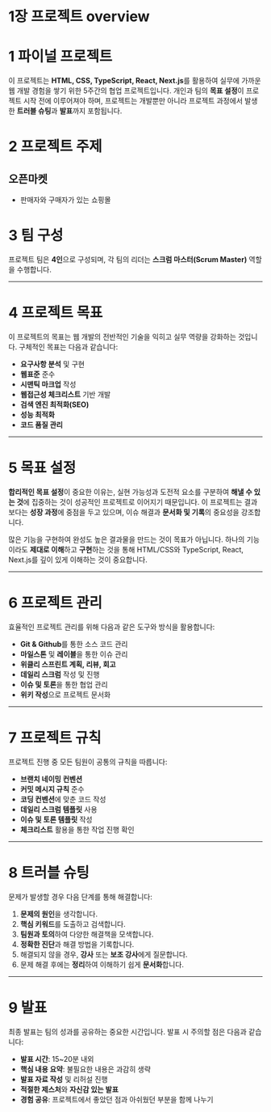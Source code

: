 # 1장 프로젝트 overview

# 1 파이널 프로젝트

이 프로젝트는 **HTML, CSS, TypeScript, React, Next.js**를 활용하여 실무에 가까운 웹 개발 경험을 쌓기 위한 5주간의 협업 프로젝트입니다. 개인과 팀의 **목표 설정**이 프로젝트 시작 전에 이루어져야 하며, 프로젝트는 개발뿐만 아니라 프로젝트 과정에서 발생한 **트러블 슈팅**과 **발표**까지 포함됩니다.

# 2 프로젝트 주제

## 오픈마켓
* 판매자와 구매자가 있는 쇼핑몰

# 3 팀 구성

프로젝트 팀은 **4인**으로 구성되며, 각 팀의 리더는 **스크럼 마스터(Scrum Master)** 역할을 수행합니다.

---

# 4 프로젝트 목표

이 프로젝트의 목표는 웹 개발의 전반적인 기술을 익히고 실무 역량을 강화하는 것입니다. 구체적인 목표는 다음과 같습니다:

- **요구사항 분석** 및 구현
- **웹표준** 준수
- **시맨틱 마크업** 작성
- **웹접근성 체크리스트** 기반 개발
- **검색 엔진 최적화(SEO)**
- **성능 최적화**
- **코드 품질 관리**

---

# 5 목표 설정

**합리적인 목표 설정**이 중요한 이유는, 실현 가능성과 도전적 요소를 구분하여 **해낼 수 있는 것**에 집중하는 것이 성공적인 프로젝트로 이어지기 때문입니다. 이 프로젝트는 결과보다는 **성장 과정**에 중점을 두고 있으며, 이슈 해결과 **문서화 및 기록**의 중요성을 강조합니다.

많은 기능을 구현하여 완성도 높은 결과물을 만드는 것이 목표가 아닙니다. 하나의 기능이라도 **제대로 이해**하고 **구현**하는 것을 통해 HTML/CSS와 TypeScript, React, Next.js를 깊이 있게 이해하는 것이 중요합니다.

---

# 6 프로젝트 관리

효율적인 프로젝트 관리를 위해 다음과 같은 도구와 방식을 활용합니다:

- **Git & Github**를 통한 소스 코드 관리
- **마일스톤** 및 **레이블**을 통한 이슈 관리
- **위클리 스프린트 계획, 리뷰, 회고**
- **데일리 스크럼** 작성 및 진행
- **이슈 및 토론**을 통한 협업 관리
- **위키 작성**으로 프로젝트 문서화

---

# 7 프로젝트 규칙

프로젝트 진행 중 모든 팀원이 공통의 규칙을 따릅니다:

- **브랜치 네이밍 컨벤션**
- **커밋 메시지 규칙** 준수
- **코딩 컨벤션**에 맞춘 코드 작성
- **데일리 스크럼 템플릿** 사용
- **이슈 및 토론 템플릿** 작성
- **체크리스트** 활용을 통한 작업 진행 확인

---

# 8 트러블 슈팅

문제가 발생할 경우 다음 단계를 통해 해결합니다:

1. **문제의 원인**을 생각합니다.
2. **핵심 키워드**를 도출하고 검색합니다.
3. **팀원과 토의**하여 다양한 해결책을 모색합니다.
4. **정확한 진단**과 해결 방법을 기록합니다.
5. 해결되지 않을 경우, **강사** 또는 **보조 강사**에게 질문합니다.
6. 문제 해결 후에는 **정리**하여 이해하기 쉽게 **문서화**합니다.

---

# 9 발표

최종 발표는 팀의 성과를 공유하는 중요한 시간입니다. 발표 시 주의할 점은 다음과 같습니다:

- **발표 시간**: 15~20분 내외
- **핵심 내용 요약**: 불필요한 내용은 과감히 생략
- **발표 자료 작성** 및 리허설 진행
- **적절한 제스처**와 **자신감 있는 발표**
- **경험 공유**: 프로젝트에서 좋았던 점과 아쉬웠던 부분을 함께 나누기
